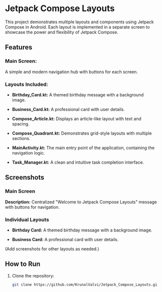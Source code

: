# Jetpack Compose Layouts

This project demonstrates multiple layouts and components using Jetpack Compose in Android. Each layout is implemented in a separate screen to showcase the power and flexibility of Jetpack Compose.

## Features

### Main Screen:
A simple and modern navigation hub with buttons for each screen.

### Layouts Included:
- **Birthday_Card.kt:**
  A themed birthday message with a background image.

- **Business_Card.kt:**
  A professional card with user details.

- **Compose_Article.kt:**
  Displays an article-like layout with text and spacing.

- **Compose_Quadrant.kt:**
  Demonstrates grid-style layouts with multiple sections.

- **MainActivity.kt:**
  The main entry point of the application, containing the navigation logic.

- **Task_Manager.kt:**
  A clean and intuitive task completion interface.

## Screenshots

### Main Screen
**Description:** Centralized "Welcome to Jetpack Compose Layouts" message with buttons for navigation.

### Individual Layouts
- **Birthday Card:**
  A themed birthday message with a background image.

- **Business Card:**
  A professional card with user details.

(Add screenshots for other layouts as needed.)

## How to Run
1. Clone the repository:
   ```sh
   git clone https://github.com/KrunalValvi/Jetpack_Compose_Layouts.git
